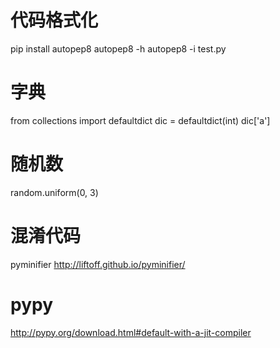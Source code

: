 
# 代码格式化
pip install autopep8
autopep8 -h
autopep8 -i test.py


# 字典
from collections import defaultdict
dic = defaultdict(int)
dic['a']


# 随机数
random.uniform(0, 3)




# 混淆代码
pyminifier
http://liftoff.github.io/pyminifier/


# pypy
http://pypy.org/download.html#default-with-a-jit-compiler